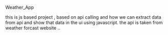 W e a t h e r _ A p p 

 this is js based project , based on api calling and how we can extract data from api and show that data in the ui using javascript.
 the api is taken from weather forcast website ..
 
 
